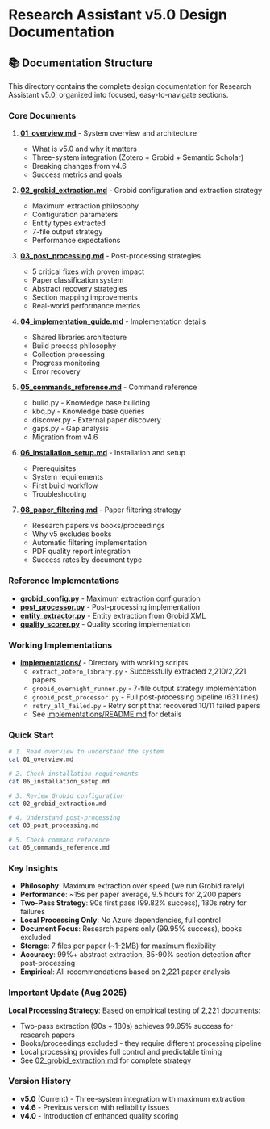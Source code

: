 # Research Assistant v5.0 Design Documentation

## 📚 Documentation Structure

This directory contains the complete design documentation for Research Assistant v5.0, organized into focused, easy-to-navigate sections.

### Core Documents

1. **[01_overview.md](01_overview.md)** - System overview and architecture
   - What is v5.0 and why it matters
   - Three-system integration (Zotero + Grobid + Semantic Scholar)
   - Breaking changes from v4.6
   - Success metrics and goals

2. **[02_grobid_extraction.md](02_grobid_extraction.md)** - Grobid configuration and extraction strategy
   - Maximum extraction philosophy
   - Configuration parameters
   - Entity types extracted
   - 7-file output strategy
   - Performance expectations

3. **[03_post_processing.md](03_post_processing.md)** - Post-processing strategies
   - 5 critical fixes with proven impact
   - Paper classification system
   - Abstract recovery strategies
   - Section mapping improvements
   - Real-world performance metrics

4. **[04_implementation_guide.md](04_implementation_guide.md)** - Implementation details
   - Shared libraries architecture
   - Build process philosophy
   - Collection processing
   - Progress monitoring
   - Error recovery

5. **[05_commands_reference.md](05_commands_reference.md)** - Command reference
   - build.py - Knowledge base building
   - kbq.py - Knowledge base queries
   - discover.py - External paper discovery
   - gaps.py - Gap analysis
   - Migration from v4.6

6. **[06_installation_setup.md](06_installation_setup.md)** - Installation and setup
   - Prerequisites
   - System requirements
   - First build workflow
   - Troubleshooting

7. **[08_paper_filtering.md](08_paper_filtering.md)** - Paper filtering strategy
   - Research papers vs books/proceedings
   - Why v5 excludes books
   - Automatic filtering implementation
   - PDF quality report integration
   - Success rates by document type

### Reference Implementations

- **[grobid_config.py](grobid_config.py)** - Maximum extraction configuration
- **[post_processor.py](post_processor.py)** - Post-processing implementation
- **[entity_extractor.py](entity_extractor.py)** - Entity extraction from Grobid XML
- **[quality_scorer.py](quality_scorer.py)** - Quality scoring implementation

### Working Implementations

- **[implementations/](implementations/)** - Directory with working scripts
  - `extract_zotero_library.py` - Successfully extracted 2,210/2,221 papers
  - `grobid_overnight_runner.py` - 7-file output strategy implementation
  - `grobid_post_processor.py` - Full post-processing pipeline (631 lines)
  - `retry_all_failed.py` - Retry script that recovered 10/11 failed papers
  - See [implementations/README.md](implementations/README.md) for details

### Quick Start

```bash
# 1. Read overview to understand the system
cat 01_overview.md

# 2. Check installation requirements
cat 06_installation_setup.md

# 3. Review Grobid configuration
cat 02_grobid_extraction.md

# 4. Understand post-processing
cat 03_post_processing.md

# 5. Check command reference
cat 05_commands_reference.md
```

### Key Insights

- **Philosophy**: Maximum extraction over speed (we run Grobid rarely)
- **Performance**: ~15s per paper average, 9.5 hours for 2,200 papers
- **Two-Pass Strategy**: 90s first pass (99.82% success), 180s retry for failures
- **Local Processing Only**: No Azure dependencies, full control
- **Document Focus**: Research papers only (99.95% success), books excluded
- **Storage**: 7 files per paper (~1-2MB) for maximum flexibility
- **Accuracy**: 99%+ abstract extraction, 85-90% section detection after post-processing
- **Empirical**: All recommendations based on 2,221 paper analysis

### Important Update (Aug 2025)

**Local Processing Strategy**: Based on empirical testing of 2,221 documents:
- Two-pass extraction (90s + 180s) achieves 99.95% success for research papers
- Books/proceedings excluded - they require different processing pipeline
- Local processing provides full control and predictable timing
- See [02_grobid_extraction.md](02_grobid_extraction.md) for complete strategy

### Version History

- **v5.0** (Current) - Three-system integration with maximum extraction
- **v4.6** - Previous version with reliability issues
- **v4.0** - Introduction of enhanced quality scoring
